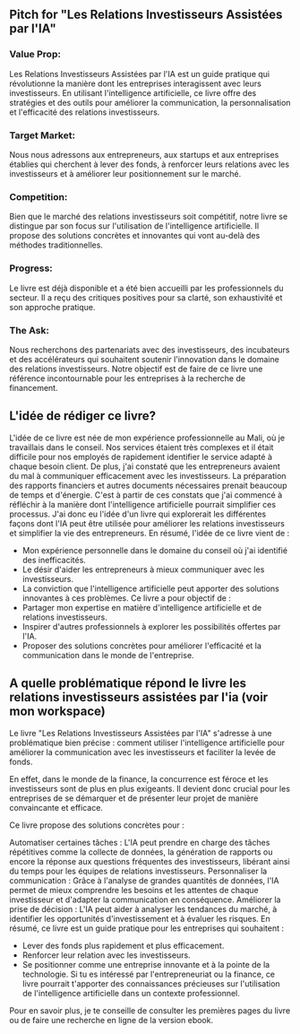 ## Pitch for "Les Relations Investisseurs Assistées par l'IA"
### Value Prop:
Les Relations Investisseurs Assistées par l'IA est un guide pratique qui révolutionne la manière dont les entreprises interagissent avec leurs investisseurs. En utilisant l'intelligence artificielle, ce livre offre des stratégies et des outils pour améliorer la communication, la personnalisation et l'efficacité des relations investisseurs.

### Target Market:
Nous nous adressons aux entrepreneurs, aux startups et aux entreprises établies qui cherchent à lever des fonds, à renforcer leurs relations avec les investisseurs et à améliorer leur positionnement sur le marché.

### Competition:
Bien que le marché des relations investisseurs soit compétitif, notre livre se distingue par son focus sur l'utilisation de l'intelligence artificielle. Il propose des solutions concrètes et innovantes qui vont au-delà des méthodes traditionnelles.

### Progress:
Le livre est déjà disponible et a été bien accueilli par les professionnels du secteur. Il a reçu des critiques positives pour sa clarté, son exhaustivité et son approche pratique.

### The Ask:
Nous recherchons des partenariats avec des investisseurs, des incubateurs et des accélérateurs qui souhaitent soutenir l'innovation dans le domaine des relations investisseurs. Notre objectif est de faire de ce livre une référence incontournable pour les entreprises à la recherche de financement.

## L'idée de rédiger ce livre?

L'idée de ce livre est née de mon expérience professionnelle au Mali, où je travaillais dans le conseil. Nos services étaient très complexes et il était difficile pour nos employés de rapidement identifier le service adapté à chaque besoin client.
De plus, j'ai constaté que les entrepreneurs avaient du mal à communiquer efficacement avec les investisseurs. La préparation des rapports financiers et autres documents nécessaires prenait beaucoup de temps et d'énergie.
C'est à partir de ces constats que j'ai commencé à réfléchir à la manière dont l'intelligence artificielle pourrait simplifier ces processus. J'ai donc eu l'idée d'un livre qui explorerait les différentes façons dont l'IA peut être utilisée pour améliorer les relations investisseurs et simplifier la vie des entrepreneurs.
En résumé, l'idée de ce livre vient de :
- Mon expérience personnelle dans le domaine du conseil où j'ai identifié des inefficacités.
- Le désir d'aider les entrepreneurs à mieux communiquer avec les investisseurs.
- La conviction que l'intelligence artificielle peut apporter des solutions innovantes à ces problèmes.
Ce livre a pour objectif de :
- Partager mon expertise en matière d'intelligence artificielle et de relations investisseurs.
- Inspirer d'autres professionnels à explorer les possibilités offertes par l'IA.
- Proposer des solutions concrètes pour améliorer l'efficacité et la communication dans le monde de l'entreprise.

## A quelle problématique répond le livre les relations investisseurs assistées par l'ia (voir mon workspace)

Le livre "Les Relations Investisseurs Assistées par l'IA" s'adresse à une problématique bien précise : comment utiliser l'intelligence artificielle pour améliorer la communication avec les investisseurs et faciliter la levée de fonds.

En effet, dans le monde de la finance, la concurrence est féroce et les investisseurs sont de plus en plus exigeants. Il devient donc crucial pour les entreprises de se démarquer et de présenter leur projet de manière convaincante et efficace.

Ce livre propose des solutions concrètes pour :

Automatiser certaines tâches : L'IA peut prendre en charge des tâches répétitives comme la collecte de données, la génération de rapports ou encore la réponse aux questions fréquentes des investisseurs, libérant ainsi du temps pour les équipes de relations investisseurs.
Personnaliser la communication : Grâce à l'analyse de grandes quantités de données, l'IA permet de mieux comprendre les besoins et les attentes de chaque investisseur et d'adapter la communication en conséquence.
Améliorer la prise de décision : L'IA peut aider à analyser les tendances du marché, à identifier les opportunités d'investissement et à évaluer les risques.
En résumé, ce livre est un guide pratique pour les entreprises qui souhaitent :
- Lever des fonds plus rapidement et plus efficacement.
- Renforcer leur relation avec les investisseurs.
- Se positionner comme une entreprise innovante et à la pointe de la technologie.
Si tu es intéressé par l'entrepreneuriat ou la finance, ce livre pourrait t'apporter des connaissances précieuses sur l'utilisation de l'intelligence artificielle dans un contexte professionnel.

Pour en savoir plus, je te conseille de consulter les premières pages du livre ou de faire une recherche en ligne de la version ebook.
